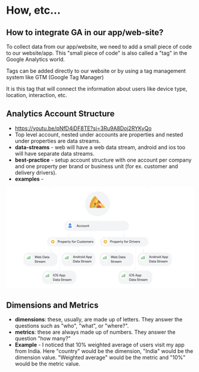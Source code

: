 # How, etc...

## How to integrate GA in our app/web-site?

To collect data from our app/website, we need to add a small piece of code to our website/app.
This "small piece of code" is also called a "tag" in the Google Analytics world.


Tags can be added directly to our website or by using a tag management system like GTM (Google Tag Manager)


It is this tag that will connect the information about users like device type, location, interaction, etc.

## Analytics Account Structure
- https://youtu.be/pNfD4jDF8TE?si=3Ru9A8Doj2RYKyQo
- Top level account, nested under accounts are properties and nested under properties are data streams.
- **data-streams** - web will have a web data stream, android and ios too will have separate data streams.
- **best-practice** - setup account structure with one account per company and one property per brand or business unit (for ex. customer and delivery drivers).
- **examples** - 

![alt text](image.png)

## Dimensions and Metrics
- **dimensions**: these, usually, are made up of letters.  They answer the questions such as "who", "what", or "where?".  
- **metrics**: these are always made up of numbers. They answer the question "how many?" 
- **Example** - I noticed that 10% weighted average of users visit my app from India.  Here "country" would be the dimension, "India" would be the dimension value. "Weighted average" would be the metric and "10%" would be the metric value.
